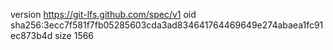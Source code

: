 version https://git-lfs.github.com/spec/v1
oid sha256:3ecc7f581f7fb05285603cda3ad834641764469649e274abaea1fc91ec873b4d
size 1566
